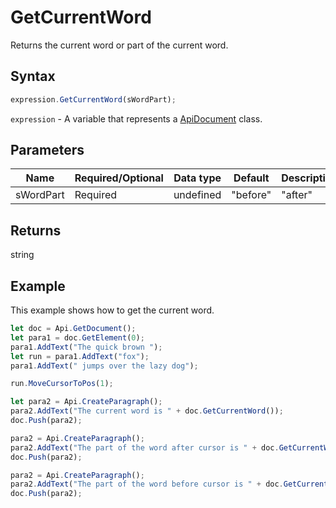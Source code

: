 # GetCurrentWord

Returns the current word or part of the current word.

## Syntax

```javascript
expression.GetCurrentWord(sWordPart);
```

`expression` - A variable that represents a [ApiDocument](../ApiDocument.md) class.

## Parameters

| **Name** | **Required/Optional** | **Data type** | **Default** | **Description** |
| ------------- | ------------- | ------------- | ------------- | ------------- |
| sWordPart | Required | undefined | "before" | "after" |  | The desired part of the current word to be returned. |

## Returns

string

## Example

This example shows how to get the current word.

```javascript
let doc = Api.GetDocument();
let para1 = doc.GetElement(0);
para1.AddText("The quick brown ");
let run = para1.AddText("fox");
para1.AddText(" jumps over the lazy dog");

run.MoveCursorToPos(1);

let para2 = Api.CreateParagraph();
para2.AddText("The current word is " + doc.GetCurrentWord());
doc.Push(para2);

para2 = Api.CreateParagraph();
para2.AddText("The part of the word after cursor is " + doc.GetCurrentWord("after"));
doc.Push(para2);

para2 = Api.CreateParagraph();
para2.AddText("The part of the word before cursor is " + doc.GetCurrentWord("before"));
doc.Push(para2);


```
